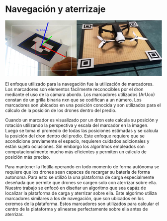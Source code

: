 # Navegación y aterrizaje

![Imagen 3](img3.png) 

El enfoque utilizado para la navegación fue la utilización de marcadores. Los marcadores son elementos fácilmente reconocibles por el dron mediante el uso de la cámara abordo. Los marcadores utilizados (ArUco) constan de un grilla binaria nxn que se codifican a un número. Los marcadores son ubicados en una posición conocida y son utilizados para el cálculo de la posición de los drones dentro del predio. 

Cuando un marcador es visualizado por un dron este calcula su posición y rotación utilizando la perspectiva y escala del marcador en la imagen. Luego se toma el promedio de todas las posiciones estimadas y se calcula la posición del dron dentro del predio. Este enfoque requiere que se acondicione previamente el espacio, requieren cuidados adicionales y están sujeto oclusiones. Sin embargo los algoritmos empleados son computacionalmente mucho más eficientes y permiten un cálculo de posición más preciso. 

Para mantener la flotilla operando en todo momento de forma autónoma se requiere que los drones sean capaces de recargar su batería de forma autonoma. Para esto se utilizó la una plataforma de carga especialmente deseñada que permite que drones se cargen solo con aterrizar sobre ella. Nuestro trabajo se enfocó en diseñar un algoritmo que sea capáz de localizar la plataforma de carga y aterrizar sobre ella. Este algorimo utiliza marcadores similares a los de navegación, que son ubicados en los exremos de la plataforma. Estos marcadores son utilizados para calcular el centro de la plataforma y alinearse perfectamente sobre ella antes de aterrizar.

